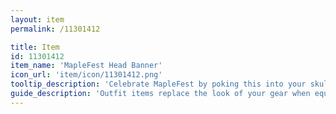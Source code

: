 ```yaml
---
layout: item
permalink: /11301412

title: Item
id: 11301412
item_name: 'MapleFest Head Banner'
icon_url: 'item/icon/11301412.png'
tooltip_description: 'Celebrate MapleFest by poking this into your skull!'
guide_description: 'Outfit items replace the look of your gear when equipped.'
---
```

